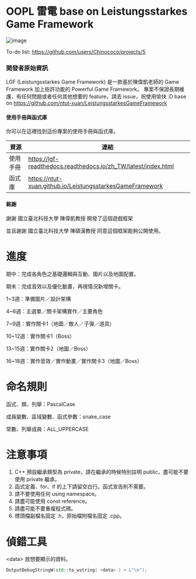 # OOPL 雷電 base on Leistungsstarkes Game Framework

![image](https://github.com/Chinococo/2024OOPL/assets/58754099/42b6bae8-836e-4830-9dfe-f2043de8df97)

To-do list: https://github.com/users/Chinococo/projects/5


### 開發者原始資訊
LGF (Leistungsstarkes Game Framework) 是一款基於陳偉凱老師的 Game Framework 加上些許功能的 Powerful Game Framework。
專案不保證長期維護，有任何問題或者任何其他想要的 feature，請丟 issue，祝使用愉快 :D
base on https://github.com/ntut-xuan/LeistungsstarkesGameFramework


#### 使用手冊與函式庫

你可以在這裡找到這份專案的使用手冊與函式庫。

| 資源 | 連結 |
| ---- | ---- |
| 使用手冊 | https://lgf-readthedocs.readthedocs.io/zh_TW/latest/index.html |
| 函式庫 | https://ntut-xuan.github.io/LeistungsstarkesGameFramework |


#### 銘謝

謝謝 國立臺北科技大學 陳偉凱教授 開發了這個遊戲框架

並且謝謝 國立臺北科技大學 陳碩漢教授 同意這個框架能夠公開使用。


# 進度

期中：完成各角色之基礎邏輯與互動、圖片以及地圖配置。

期末：完成音效以及優化動畫，再視情況新增關卡。

1~3週：準備圖片／設計架構

4~6週：主選單／關卡架構實作／主要角色

7~9週：實作關卡1（地圖／敵人／子彈／道具）

10~12週：實作關卡1（Boss）

13~15週：實作關卡2（地圖／Boss）

16~18週：實作音效／實作動畫／實作關卡3（地圖／Boss）


# 命名規則

函式、類、列舉：PascalCase

成員變數、區域變數、函式參數：snake_case

常數、列舉成員：ALL_UPPERCASE


# 注意事項
1. C++ 預設繼承類型為 private，請在繼承的時候特別註明 public，盡可能不要使用 private 繼承。
2. 函式定義、for、if 的上下請留空白行。函式宣告則不需要。
3. 請不要使用任何 using namespace。
4. 請盡可能使用 const reference。
5. 請盡可能不要重複程式碼。
6. 標頭檔副檔名固定 .h，原始檔附檔名固定 .cpp。

# 偵錯工具
&lt;data> 放想要顯示的資料。
```cpp
OutputDebugStringW(std::to_wstring( <data> ) + L"\n");
```
